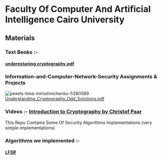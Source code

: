 # Faculty Of Computer And Artificial Intelligence Cairo University

## Materials
### Text Books :- 
#### [underestaning cryptography.pdf](https://github.com/mmsaeed509/Information-and-Computer-Network-Security/files/7532505/underestaning.cryptography.pdf) 


### Information-and-Computer-Network-Security Assignments & Projects 

![pexels-tima-miroshnichenko-5380589](https://user-images.githubusercontent.com/62524855/140998263-b1ebe31c-1f54-4f9d-9ee0-7da5afd00892.jpg)  [Understanding_Cryptography_Odd_Solutions.pdf](https://github.com/mmsaeed509/Information-and-Computer-Network-Security/files/7532506/Understanding_Cryptography_Odd_Solutions.pdf)

### Videos :- [Introduction to Cryptography by Christof Paar](https://www.youtube.com/channel/UC1usFRN4LCMcfIV7UjHNuQg)

This Repo Contains Some Of Security Algorithms Implementations (very simple implementations)


### Algorithms we implemented :-
##### [LFSR](https://github.com/mmsaeed509/Information-and-Computer-Network-Security/tree/main/LFSR)


